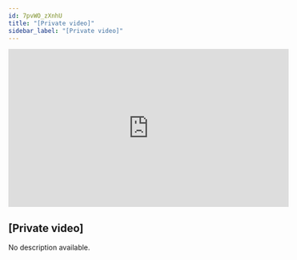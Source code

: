 ```yaml
---
id: 7pvWO_zXnhU
title: "[Private video]"
sidebar_label: "[Private video]"
---
```


<div class="video-float-container">
  <iframe
    width="560"
    height="315"
    src="https://www.youtube.com/embed/7pvWO_zXnhU"
    title="YouTube video player"
    frameborder="0"
    allow="accelerometer; autoplay; clipboard-write; encrypted-media; gyroscope; picture-in-picture; web-share"
    referrerpolicy="strict-origin-when-cross-origin"
    allowfullscreen
  ></iframe>
</div>

## [Private video]

No description available.
